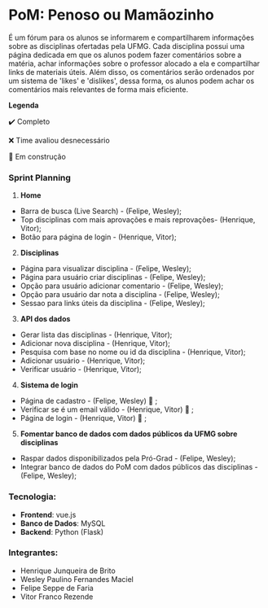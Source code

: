 # PoM: Penoso ou Mamãozinho

É um fórum para os alunos se informarem e compartilharem informações sobre as disciplinas ofertadas pela UFMG. Cada disciplina possui uma página dedicada em que os alunos podem fazer comentários sobre a matéria, achar informações sobre o professor alocado a ela e compartilhar links de materiais úteis. Além disso, os comentários serão ordenados por um sistema de 'likes' e 'dislikes', dessa forma, os alunos podem achar os comentários mais relevantes de forma mais eficiente.



__Legenda__

:heavy_check_mark:  Completo

:x: Time avaliou desnecessário 

:construction_worker: Em construção

### Sprint Planning
1. __Home__
* Barra de busca (Live Search) - (Felipe, Wesley); 
* Top disciplinas com mais aprovações e mais reprovações- (Henrique, Vitor);
* Botão para página de login - (Henrique, Vitor);
2. __Disciplinas__
* Página para visualizar disciplina - (Felipe, Wesley);
* Página para usuário criar disciplinas - (Felipe, Wesley);
* Opção para usuário adicionar comentario - (Felipe, Wesley);
* Opção para usuário dar nota a disciplina - (Felipe, Wesley);
* Sessao para links úteis da disciplina - (Felipe, Wesley);
3. __API dos dados__
* Gerar lista das disciplinas - (Henrique, Vitor);
* Adicionar nova disciplina - (Henrique, Vitor);
* Pesquisa com base no nome ou id da disciplina - (Henrique, Vitor);
* Adicionar usuário - (Henrique, Vitor);
* Verificar usuário - (Henrique, Vitor);
4. __Sistema de login__ 
* Página de cadastro - (Felipe, Wesley) :construction_worker: ;
* Verificar se é um email válido - (Henrique, Vitor) :construction_worker: ;
* Página de login - (Henrique, Vitor) :construction_worker: ;
5. __Fomentar banco de dados com dados públicos da UFMG sobre disciplinas__
* Raspar dados disponibilizados pela Pró-Grad - (Felipe, Wesley);
* Integrar banco de dados do PoM com dados públicos das disciplinas - (Felipe, Wesley);

### Tecnologia:
* __Frontend__: vue.js
* __Banco de Dados__: MySQL
* __Backend__: Python (Flask)

### Integrantes:
* Henrique Junqueira de Brito
* Wesley Paulino Fernandes Maciel
* Felipe Seppe de Faria
* Vitor Franco Rezende
